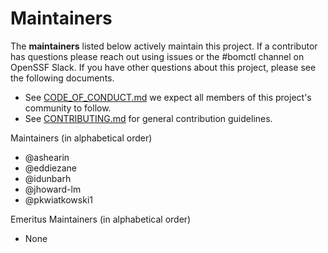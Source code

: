# Maintainers

The __maintainers__ listed below actively maintain this project. If a contributor has questions please
reach out using issues or the #bomctl channel on OpenSSF Slack. If you have other questions about this
project, please see the following documents.

* See [CODE_OF_CONDUCT.md](CODE_OF_CONDUCT.md) we expect all members of this project's community to follow.
* See [CONTRIBUTING.md](CONTRIBUTING.md) for general contribution guidelines.

Maintainers (in alphabetical order)

* @ashearin
* @eddiezane
* @idunbarh
* @jhoward-lm
* @pkwiatkowski1

Emeritus Maintainers (in alphabetical order)

* None
